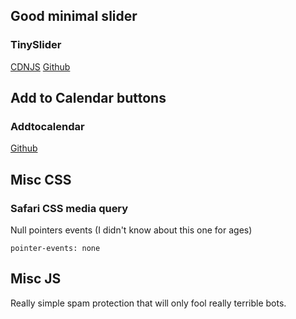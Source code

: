 ## Good minimal slider
### TinySlider

[CDNJS](https://cdnjs.com/libraries/tiny-slider) [Github](https://github.com/ganlanyuan/tiny-slider)

## Add to Calendar buttons
### Addtocalendar


[Github](https://github.com/commonpike/add-to-calendar-buttons)


## Misc CSS
### Safari CSS media query


<script src="https://gist.github.com/tom-prysm/be512ec7bfd628e6b106eb0aeb281395.js"></script>

Null pointers events (I didn't know about this one for ages)


`pointer-events: none`

## Misc JS


Really simple spam protection that will only fool really terrible bots.

<script src="https://gist.github.com/tom-prysm/b50a0f1e6259c3a3899830ec04d5354e.js"></script>
